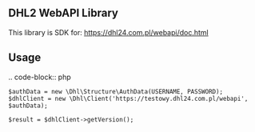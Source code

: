 DHL2 WebAPI Library
------------

This library is SDK for:
https://dhl24.com.pl/webapi/doc.html


Usage
-----

.. code-block:: php

    $authData = new \Dhl\Structure\AuthData(USERNAME, PASSWORD);
    $dhlClient = new \Dhl\Client('https://testowy.dhl24.com.pl/webapi', $authData);

    $result = $dhlClient->getVersion();